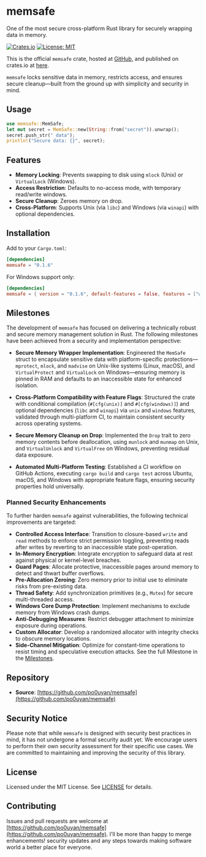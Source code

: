 # memsafe
One of the most secure cross-platform Rust library for securely wrapping data in memory.

[![Crates.io](https://img.shields.io/crates/v/memsafe.svg)](https://crates.io/crates/memsafe)
[![License: MIT](https://img.shields.io/badge/License-MIT-yellow.svg)](https://opensource.org/licenses/MIT)

This is the official `memsafe` crate, hosted at [GitHub](https://github.com/po0uyan/memsafe), and published on crates.io at [here](https://crates.io/crates/memsafe).

`memsafe` locks sensitive data in memory, restricts access, and ensures secure cleanup—built from the ground up with simplicity and security in mind.

## Usage

```rust
use memsafe::MemSafe;
let mut secret = MemSafe::new(String::from("secret")).unwrap();
secret.push_str(" data");
println!("Secure data: {}", secret);
```
## Features
- **Memory Locking**: Prevents swapping to disk using `mlock` (Unix) or `VirtualLock` (Windows).
- **Access Restriction**: Defaults to no-access mode, with temporary read/write windows.
- **Secure Cleanup**: Zeroes memory on drop.
- **Cross-Platform**: Supports Unix (via `libc`) and Windows (via `winapi`) with optional dependencies.

## Installation
Add to your `Cargo.toml`:
```toml
[dependencies]
memsafe = "0.1.6"
```

For Windows support only:
```toml
[dependencies]
memsafe = { version = "0.1.6", default-features = false, features = ["windows"] }
```

## Milestones
The development of `memsafe` has focused on delivering a technically robust and secure memory management solution in Rust. The following milestones have been achieved from a security and implementation perspective:

- **Secure Memory Wrapper Implementation**: Engineered the `MemSafe` struct to encapsulate sensitive data with platform-specific protections—`mprotect`, `mlock`, and `madvise` on Unix-like systems (Linux, macOS), and `VirtualProtect` and `VirtualLock` on Windows—ensuring memory is pinned in RAM and defaults to an inaccessible state for enhanced isolation.

- **Cross-Platform Compatibility with Feature Flags**: Structured the crate with conditional compilation (`#[cfg(unix)]` and `#[cfg(windows)]`) and optional dependencies (`libc` and `winapi`) via `unix` and `windows` features, validated through multi-platform CI, to maintain consistent security across operating systems.

- **Secure Memory Cleanup on Drop**: Implemented the `Drop` trait to zero memory contents before deallocation, using `munlock` and `munmap` on Unix, and `VirtualUnlock` and `VirtualFree` on Windows, preventing residual data exposure.

- **Automated Multi-Platform Testing**: Established a CI workflow on GitHub Actions, executing `cargo build` and `cargo test` across Ubuntu, macOS, and Windows with appropriate feature flags, ensuring security properties hold universally.

### Planned Security Enhancements
To further harden `memsafe` against vulnerabilities, the following technical improvements are targeted:

- **Controlled Access Interface**: Transition to closure-based `write` and `read` methods to enforce strict permission toggling, preventing reads after writes by reverting to an inaccessible state post-operation.
- **In-Memory Encryption**: Integrate encryption to safeguard data at rest against physical or kernel-level breaches.
- **Guard Pages**: Allocate protective, inaccessible pages around memory to detect and thwart buffer overflows.
- **Pre-Allocation Zeroing**: Zero memory prior to initial use to eliminate risks from pre-existing data.
- **Thread Safety**: Add synchronization primitives (e.g., `Mutex`) for secure multi-threaded access.
- **Windows Core Dump Protection**: Implement mechanisms to exclude memory from Windows crash dumps.
- **Anti-Debugging Measures**: Restrict debugger attachment to minimize exposure during operations.
- **Custom Allocator**: Develop a randomized allocator with integrity checks to obscure memory locations.
- **Side-Channel Mitigation**: Optimize for constant-time operations to resist timing and speculative execution attacks.
  See the full Milestone in the [Milestones](https://github.com/po0uyan/memsafe/milestones).

## Repository
- **Source**: [https://github.com/po0uyan/memsafe](https://github.com/po0uyan/memsafe)

## Security Notice
Please note that while `memsafe` is designed with security best practices in mind, it has not undergone a formal security audit yet. We encourage users to perform their own security assessment for their specific use cases. We are committed to maintaining and improving the security of this library.

## License
Licensed under the MIT License. See [LICENSE](LICENSE) for details.

## Contributing
Issues and pull requests are welcome at [https://github.com/po0uyan/memsafe](https://github.com/po0uyan/memsafe).
I'll be more than happy to merge enhancements! security updates and any steps towards making software world a better place for everyone.



